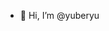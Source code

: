 - 👋 Hi, I’m @yuberyu

<!---
yuberyu/yuberyu is a ✨ special ✨ repository because its `README.md` (this file) appears on your GitHub profile.
You can click the Preview link to take a look at your changes.
--->
